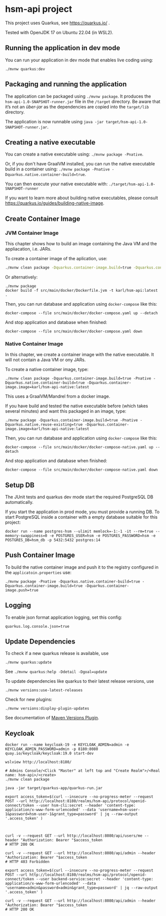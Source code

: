 # hsm-api project

This project uses Quarkus, see https://quarkus.io/ .

Tested with OpenJDK 17 on Ubuntu 22.04 (in WSL2).

## Running the application in dev mode

You can run your application in dev mode that enables live coding using:
```
./mvnw quarkus:dev
```

## Packaging and running the application

The application can be packaged using `./mvnw package`.
It produces the `hsm-api-1.0-SNAPSHOT-runner.jar` file in the `/target` directory.
Be aware that it’s not an _über-jar_ as the dependencies are copied into the `target/lib` directory.

The application is now runnable using `java -jar target/hsm-api-1.0-SNAPSHOT-runner.jar`.

## Creating a native executable

You can create a native executable using: `./mvnw package -Pnative`.

Or, if you don't have GraalVM installed, you can run the native executable build in a container using: `./mvnw package -Pnative -Dquarkus.native.container-build=true`.

You can then execute your native executable with: `./target/hsm-api-1.0-SNAPSHOT-runner`

If you want to learn more about building native executables, please consult https://quarkus.io/guides/building-native-image.

## Create Container Image

### JVM Container Image

This chapter shows how to build an image containing the Java VM and the appliacation, i.e. JARs.

To create a container image of the aplication, use:

```bash
./mvnw clean package -Dquarkus.container-image.build=true -Dquarkus.container-image.image=karl/hsm-api:latest
```

Or alternatively:
```
./mvnw package
docker build -f src/main/docker/Dockerfile.jvm -t karl/hsm-api:latest .
```

Then, you can run database and application using `docker-compose` like this:

```
docker-compose --file src/main/docker/docker-compose.yaml up --detach
```  

And stop application and database when finished:

```  
docker-compose --file src/main/docker/docker-compose.yaml down
```  

### Native Container Image

In this chapter, we create a container image with the native executable. It will not contain a Java VM or ony JARs.

To create a native container image, type:

```
./mvnw clean package -Dquarkus.container-image.build=true -Pnative -Dquarkus.native.container-build=true -Dquarkus.container-image.image=karl/hsm-api-native:latest
```

This uses a GraalVM/Mandrel from a docker image. 

If you have build and tested the native executable before (which takes several minutes) and want this packaged in an image, type:

```
./mvnw package -Dquarkus.container-image.build=true -Pnative -Dquarkus.native.reuse-existing=true -Dquarkus.container-image.image=karl/hsm-api-native:latest
```

Then, you can run database and application using `docker-compose` like this:

```
docker-compose --file src/main/docker/docker-compose-native.yaml up --detach 
```  

And stop application and database when finished:

```  
docker-compose --file src/main/docker/docker-compose-native.yaml down
```  

## Setup DB

The JUnit tests and quarkus dev mode start the required PostgreSQL DB automatically. 

If you start the application in prod mode, you must provide a running DB.
To start PostgreSQL inside a container with a empty database suitable for this project:

```
docker run --name postgres-hsm --ulimit memlock=-1:-1 -it --rm=true --memory-swappiness=0 -e POSTGRES_USER=hsm -e POSTGRES_PASSWORD=hsm -e POSTGRES_DB=hsm_db -p 5432:5432 postgres:14
```

## Push Container Image

To build the native container image and push it to the registry configured in the `applicatoin.properties` use:

```
./mvnw package -Pnative -Dquarkus.native.container-build=true -Dquarkus.container-image.build=true -Dquarkus.container-image.push=true
```

## Logging

To enable json format application logging, set this config:

```
quarkus.log.console.json=true
```

## Update Dependencies

To check if a new quarkus release is available, use
```
./mvnw quarkus:update
```

See `./mvnw quarkus:help -Ddetail -Dgoal=update`

To update dependencies like quarkus to their latest release versions, use

```
./mvnw versions:use-latest-releases
```

Check for new plugins:

```
./mvnw versions:display-plugin-updates 
```

See documentation of [Maven Versions Plugin](https://www.mojohaus.org/versions-maven-plugin/index.html).

## Keycloak


```
docker run --name keycloak-19 -e KEYCLOAK_ADMIN=admin -e KEYCLOAK_ADMIN_PASSWORD=admin -p 8180:8080 quay.io/keycloak/keycloak:19.0 start-dev

wslview http://localhost:8180/

# Admins Console/<Click "Master" at left top and "Create Realm">/<Real name: hsm-api>/<create>
./mvnw clean package

java -jar target/quarkus-app/quarkus-run.jar

export access_token=$(curl --insecure --no-progress-meter --request POST --url http://localhost:8180/realms/hsm-api/protocol/openid-connect/token --user hsm-cli:secret --header 'content-type: application/x-www-form-urlencoded' --data 'username=hsm-user-1&password=hsm-user-1&grant_type=password' | jq --raw-output '.access_token' )



curl -v --request GET --url http://localhost:8080/api/users/me --header "Authorization: Bearer "$access_token
# HTTP 200 OK

curl -v --request GET --url http://localhost:8080/api/admin --header "Authorization: Bearer "$access_token
# HTTP 403 Forbidden

export access_token=$(curl --insecure --no-progress-meter --request POST --url http://localhost:8180/realms/hsm-api/protocol/openid-connect/token --user backend-service:secret --header 'content-type: application/x-www-form-urlencoded' --data 'username=admin&password=admin&grant_type=password' | jq --raw-output '.access_token' )

curl -v --request GET --url http://localhost:8080/api/admin --header "Authorization: Bearer "$access_token
# HTTP 200 OK

```